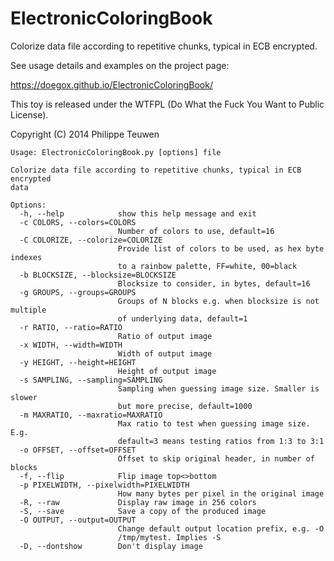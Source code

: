 ElectronicColoringBook
======================

Colorize data file according to repetitive chunks, typical in ECB encrypted.

See usage details and examples on the project page:

https://doegox.github.io/ElectronicColoringBook/

This toy is released under the WTFPL (Do What the Fuck You Want to Public License).

Copyright (C) 2014 Philippe Teuwen <phil teuwen org>

```
Usage: ElectronicColoringBook.py [options] file

Colorize data file according to repetitive chunks, typical in ECB encrypted
data

Options:
  -h, --help            show this help message and exit
  -c COLORS, --colors=COLORS
                        Number of colors to use, default=16
  -C COLORIZE, --colorize=COLORIZE
                        Provide list of colors to be used, as hex byte indexes
                        to a rainbow palette, FF=white, 00=black
  -b BLOCKSIZE, --blocksize=BLOCKSIZE
                        Blocksize to consider, in bytes, default=16
  -g GROUPS, --groups=GROUPS
                        Groups of N blocks e.g. when blocksize is not multiple
                        of underlying data, default=1
  -r RATIO, --ratio=RATIO
                        Ratio of output image
  -x WIDTH, --width=WIDTH
                        Width of output image
  -y HEIGHT, --height=HEIGHT
                        Height of output image
  -s SAMPLING, --sampling=SAMPLING
                        Sampling when guessing image size. Smaller is slower
                        but more precise, default=1000
  -m MAXRATIO, --maxratio=MAXRATIO
                        Max ratio to test when guessing image size. E.g.
                        default=3 means testing ratios from 1:3 to 3:1
  -o OFFSET, --offset=OFFSET
                        Offset to skip original header, in number of blocks
  -f, --flip            Flip image top<>bottom
  -p PIXELWIDTH, --pixelwidth=PIXELWIDTH
                        How many bytes per pixel in the original image
  -R, --raw             Display raw image in 256 colors
  -S, --save            Save a copy of the produced image
  -O OUTPUT, --output=OUTPUT
                        Change default output location prefix, e.g. -O
                        /tmp/mytest. Implies -S
  -D, --dontshow        Don't display image
```
